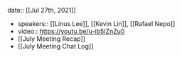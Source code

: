 date:: [[Jul 27th, 2021]]

-
  speakers:: [[Linus Lee]], [[Kevin Lin]], [[Rafael Nepo]]
-
  video:: https://youtu.be/u-ib5IZnZu0
- [[July Meeting Recap]]
- [[July Meeting Chat Log]]